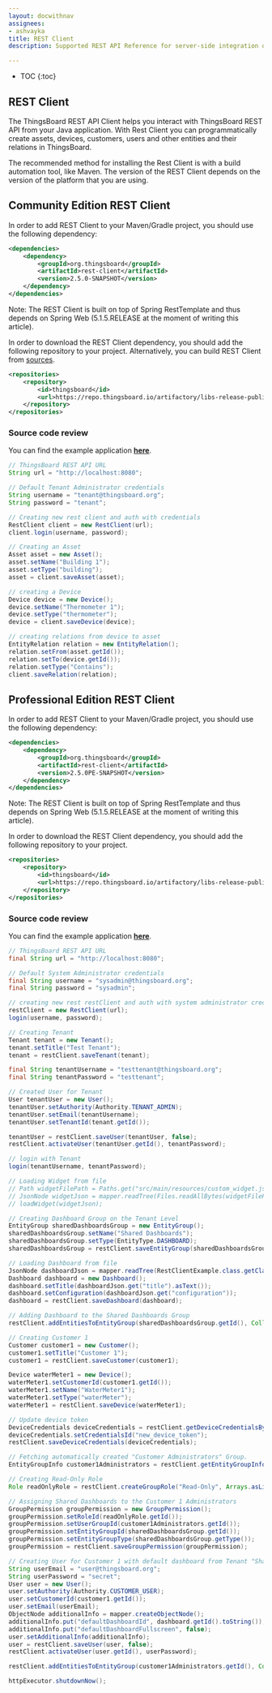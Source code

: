 ```yaml
---
layout: docwithnav
assignees:
- ashvayka
title: REST Client
description: Supported REST API Reference for server-side integration of your java projects

---
```

 * TOC
 {:toc}
 
## REST Client

The ThingsBoard REST API Client helps you interact with ThingsBoard REST API from your Java application.
With Rest Client you can programmatically create assets, devices, customers, users and other entities and their relations in ThingsBoard.
 
The recommended method for installing the Rest Client is with a build automation tool, like Maven. 
The version of the REST Client depends on the version of the platform that you are using.   
  
## Community Edition REST Client

In order to add REST Client to your Maven/Gradle project, you should use the following dependency:
 
```xml
<dependencies>
    <dependency>
        <groupId>org.thingsboard</groupId>
        <artifactId>rest-client</artifactId>
        <version>2.5.0-SNAPSHOT</version>
    </dependency>
</dependencies>
```

Note: The REST Client is built on top of Spring RestTemplate and thus depends on Spring Web (5.1.5.RELEASE at the moment of writing this article).

In order to download the REST Client dependency, you should add the following repository to your project. Alternatively, you can build REST Client from [sources](https://github.com/thingsboard/thingsboard/tree/master/rest-client). 

```xml
<repositories>
    <repository>
        <id>thingsboard</id>
        <url>https://repo.thingsboard.io/artifactory/libs-release-public</url>
    </repository>
</repositories>
```
### Source code review

You can find the example application **[here](https://github.com/thingsboard/tb-ce-rest-client-example)**.

```java
// ThingsBoard REST API URL
String url = "http://localhost:8080";

// Default Tenant Administrator credentials
String username = "tenant@thingsboard.org";
String password = "tenant";

// Creating new rest client and auth with credentials
RestClient client = new RestClient(url);
client.login(username, password);

// Creating an Asset
Asset asset = new Asset();
asset.setName("Building 1");
asset.setType("building");
asset = client.saveAsset(asset);

// creating a Device
Device device = new Device();
device.setName("Thermometer 1");
device.setType("thermometer");
device = client.saveDevice(device);

// creating relations from device to asset
EntityRelation relation = new EntityRelation();
relation.setFrom(asset.getId());
relation.setTo(device.getId());
relation.setType("Contains");
client.saveRelation(relation);
```


## Professional Edition REST Client

In order to add REST Client to your Maven/Gradle project, you should use the following dependency:
 
```xml
<dependencies>
    <dependency>
        <groupId>org.thingsboard</groupId>
        <artifactId>rest-client</artifactId>
        <version>2.5.0PE-SNAPSHOT</version>
    </dependency>
</dependencies>
```

Note: The REST Client is built on top of Spring RestTemplate and thus depends on Spring Web (5.1.5.RELEASE at the moment of writing this article).

In order to download the REST Client dependency, you should add the following repository to your project. 

```xml
<repositories>
    <repository>
        <id>thingsboard</id>
        <url>https://repo.thingsboard.io/artifactory/libs-release-public</url>
    </repository>
</repositories>
```

### Source code review

You can find the example application **[here](https://github.com/thingsboard/tb-pe-rest-client-example)**.

```java
// ThingsBoard REST API URL
final String url = "http://localhost:8080";

// Default System Administrator credentials
final String username = "sysadmin@thingsboard.org";
final String password = "sysadmin";

// creating new rest restClient and auth with system administrator credentials
restClient = new RestClient(url);
login(username, password);

// Creating Tenant
Tenant tenant = new Tenant();
tenant.setTitle("Test Tenant");
tenant = restClient.saveTenant(tenant);

final String tenantUsername = "testtenant@thingsboard.org";
final String tenantPassword = "testtenant";

// Created User for Tenant
User tenantUser = new User();
tenantUser.setAuthority(Authority.TENANT_ADMIN);
tenantUser.setEmail(tenantUsername);
tenantUser.setTenantId(tenant.getId());

tenantUser = restClient.saveUser(tenantUser, false);
restClient.activateUser(tenantUser.getId(), tenantPassword);

// login with Tenant
login(tenantUsername, tenantPassword);

// Loading Widget from file
// Path widgetFilePath = Paths.get("src/main/resources/custom_widget.json");
// JsonNode widgetJson = mapper.readTree(Files.readAllBytes(widgetFilePath));
// loadWidget(widgetJson);

// Creating Dashboard Group on the Tenant Level
EntityGroup sharedDashboardsGroup = new EntityGroup();
sharedDashboardsGroup.setName("Shared Dashboards");
sharedDashboardsGroup.setType(EntityType.DASHBOARD);
sharedDashboardsGroup = restClient.saveEntityGroup(sharedDashboardsGroup);

// Loading Dashboard from file
JsonNode dashboardJson = mapper.readTree(RestClientExample.class.getClassLoader().getResourceAsStream("watermeters.json"));
Dashboard dashboard = new Dashboard();
dashboard.setTitle(dashboardJson.get("title").asText());
dashboard.setConfiguration(dashboardJson.get("configuration"));
dashboard = restClient.saveDashboard(dashboard);

// Adding Dashboard to the Shared Dashboards Group
restClient.addEntitiesToEntityGroup(sharedDashboardsGroup.getId(), Collections.singletonList(dashboard.getId()));

// Creating Customer 1
Customer customer1 = new Customer();
customer1.setTitle("Customer 1");
customer1 = restClient.saveCustomer(customer1);

Device waterMeter1 = new Device();
waterMeter1.setCustomerId(customer1.getId());
waterMeter1.setName("WaterMeter1");
waterMeter1.setType("waterMeter");
waterMeter1 = restClient.saveDevice(waterMeter1);

// Update device token
DeviceCredentials deviceCredentials = restClient.getDeviceCredentialsByDeviceId(waterMeter1.getId()).get();
deviceCredentials.setCredentialsId("new_device_token");
restClient.saveDeviceCredentials(deviceCredentials);

// Fetching automatically created "Customer Administrators" Group.
EntityGroupInfo customer1Administrators = restClient.getEntityGroupInfoByOwnerAndNameAndType(customer1.getId(), EntityType.USER, "Customer Administrators").get();

// Creating Read-Only Role
Role readOnlyRole = restClient.createGroupRole("Read-Only", Arrays.asList(Operation.READ, Operation.READ_ATTRIBUTES, Operation.READ_TELEMETRY, Operation.READ_CREDENTIALS));

// Assigning Shared Dashboards to the Customer 1 Administrators
GroupPermission groupPermission = new GroupPermission();
groupPermission.setRoleId(readOnlyRole.getId());
groupPermission.setUserGroupId(customer1Administrators.getId());
groupPermission.setEntityGroupId(sharedDashboardsGroup.getId());
groupPermission.setEntityGroupType(sharedDashboardsGroup.getType());
groupPermission = restClient.saveGroupPermission(groupPermission);

// Creating User for Customer 1 with default dashboard from Tenant "Shared Dashboards" group.
String userEmail = "user@thingsboard.org";
String userPassword = "secret";
User user = new User();
user.setAuthority(Authority.CUSTOMER_USER);
user.setCustomerId(customer1.getId());
user.setEmail(userEmail);
ObjectNode additionalInfo = mapper.createObjectNode();
additionalInfo.put("defaultDashboardId", dashboard.getId().toString());
additionalInfo.put("defaultDashboardFullscreen", false);
user.setAdditionalInfo(additionalInfo);
user = restClient.saveUser(user, false);
restClient.activateUser(user.getId(), userPassword);

restClient.addEntitiesToEntityGroup(customer1Administrators.getId(), Collections.singletonList(user.getId()));

httpExecutor.shutdownNow();
```
 